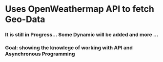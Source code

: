 # Uses OpenWeathermap API to fetch Geo-Data

### It is still in Progress... Some Dynamic will be added and more ...

### Goal: showing the knowlege of working with API and Asynchronous Programming
        

